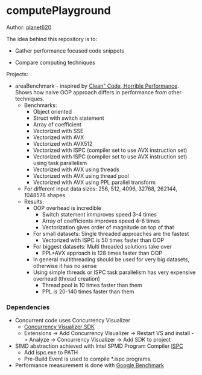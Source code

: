 # computePlayground

Author: [planet620]

The idea behind this repository is to:

- Gather performance focused code snippets

- Compare computing techniques

Projects:

- areaBenchmark - inspired by [Clean" Code, Horrible Performance]. Shows how naive OOP approach differs in performance from other techniques. 
    - Benchmarks:
        - Object oriented
    	- Struct with switch statement
    	- Array of coefficient
    	- Vectorized with SSE
    	- Vectorized with AVX
    	- Vectorized with AVX512
    	- Vectorized with ISPC (compiler set to use AVX instruction set)
    	- Vectorized with ISPC (compiler set to use AVX instruction set) using task parallelism
    	- Vectorized with AVX using threads
    	- Vectorized with AVX using thread pool
    	- Vectorized with AVX using PPL parallel transform
    - For different input data sizes: 256, 512, 4096, 32768, 262144, 1048576 shapes
    - Results:
        - OOP overhead is incredible
            - Switch statement immproves speed 3-4 times
            - Array of coefficients improves speed 4-6 times
            - Vectorization gives order of magnitude on top of that
        - For small datasets: Single threaded approaches are the fastest
            - Vectorized with ISPC is 50 times faster than OOP
        - For biggest datasets: Multi threaded solutions take over
            - PPL+AVX approach is 128 times faster than OOP
        - In general multithreading should be used for very big datasets, otherwise it has no sense
        - Using simple threads or ISPC task parallelism has very expensive overhead (thread creation)
            - Thread pool is 10 times faster than them
            - PPL is 20-140 times faster than them

### Dependencies

- Concurrent code uses Concurrency Visualizer
	- [Concurrency Visualizer SDK]
	- Extensions -> Add Concurrency Visualizer -> Restart VS and install -> Analyze -> Concurrency Visualizer -> Add SDK to project
- SIMD abstraction achieved with Intel SPMD Program Compiler [ISPC]
    - Add ispc.exe to PATH
	- Pre-Build Event is used to compile *.ispc programs.
- Performance measurement is done with [Google Benchmark]

[//]: # (links)

   [planet620]: <https://mpolaczyk.pl>
   [Concurrency Visualizer SDK]: <https://learn.microsoft.com/en-us/archive/blogs/visualizeparallel/introducing-the-concurrency-visualizer-sdk>
   [Google Benchmark]: <https://github.com/google/benchmark>
   [Clean" Code, Horrible Performance]: <https://www.youtube.com/watch?v=tD5NrevFtbU&ab_channel=MollyRocket>
   [ISPC]: <https://ispc.github.io/index.html>